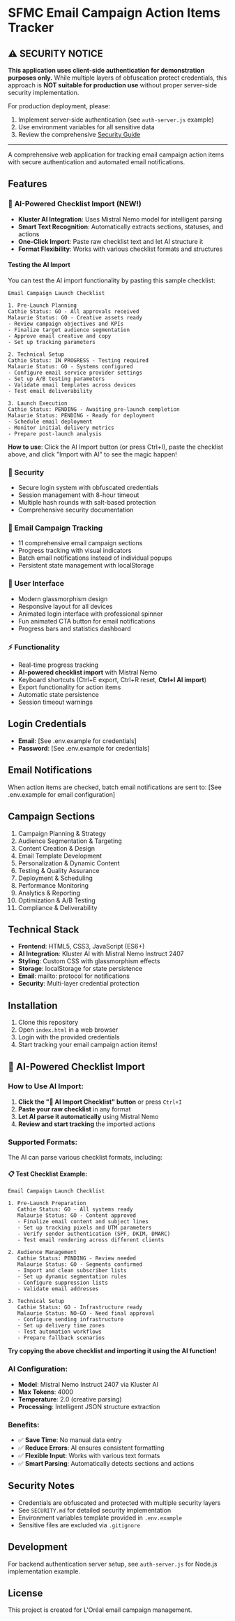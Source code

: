 # SFMC Email Campaign Action Items Tracker

## ⚠️ SECURITY NOTICE

**This application uses client-side authentication for demonstration purposes only.** While multiple layers of obfuscation protect credentials, this approach is **NOT suitable for production use** without proper server-side security implementation.

For production deployment, please:
1. Implement server-side authentication (see `auth-server.js` example)
2. Use environment variables for all sensitive data
3. Review the comprehensive [Security Guide](SECURITY.md)

---

A comprehensive web application for tracking email campaign action items with secure authentication and automated email notifications.

## Features

### 🤖 **AI-Powered Checklist Import (NEW!)**
- **Kluster AI Integration**: Uses Mistral Nemo model for intelligent parsing
- **Smart Text Recognition**: Automatically extracts sections, statuses, and actions
- **One-Click Import**: Paste raw checklist text and let AI structure it
- **Format Flexibility**: Works with various checklist formats and structures

#### Testing the AI Import
You can test the AI import functionality by pasting this sample checklist:

```
Email Campaign Launch Checklist

1. Pre-Launch Planning
Cathie Status: GO - All approvals received
Malaurie Status: GO - Creative assets ready
- Review campaign objectives and KPIs
- Finalize target audience segmentation
- Approve email creative and copy
- Set up tracking parameters

2. Technical Setup
Cathie Status: IN PROGRESS - Testing required
Malaurie Status: GO - Systems configured
- Configure email service provider settings
- Set up A/B testing parameters
- Validate email templates across devices
- Test email deliverability

3. Launch Execution
Cathie Status: PENDING - Awaiting pre-launch completion
Malaurie Status: PENDING - Ready for deployment
- Schedule email deployment
- Monitor initial delivery metrics
- Prepare post-launch analysis
```

**How to use**: Click the AI Import button (or press Ctrl+I), paste the checklist above, and click "Import with AI" to see the magic happen!

### 🔐 Security
- Secure login system with obfuscated credentials
- Session management with 8-hour timeout
- Multiple hash rounds with salt-based protection
- Comprehensive security documentation

### 📧 Email Campaign Tracking
- 11 comprehensive email campaign sections
- Progress tracking with visual indicators
- Batch email notifications instead of individual popups
- Persistent state management with localStorage

### 🎨 User Interface
- Modern glassmorphism design
- Responsive layout for all devices
- Animated login interface with professional spinner
- Fun animated CTA button for email notifications
- Progress bars and statistics dashboard

### ⚡ Functionality
- Real-time progress tracking
- **AI-powered checklist import** with Mistral Nemo
- Keyboard shortcuts (Ctrl+E export, Ctrl+R reset, **Ctrl+I AI import**)
- Export functionality for action items
- Automatic state persistence
- Session timeout warnings

## Login Credentials

- **Email**: [See .env.example for credentials]
- **Password**: [See .env.example for credentials]

## Email Notifications

When action items are checked, batch email notifications are sent to: [See .env.example for email configuration]

## Campaign Sections

1. Campaign Planning & Strategy
2. Audience Segmentation & Targeting
3. Content Creation & Design
4. Email Template Development
5. Personalization & Dynamic Content
6. Testing & Quality Assurance
7. Deployment & Scheduling
8. Performance Monitoring
9. Analytics & Reporting
10. Optimization & A/B Testing
11. Compliance & Deliverability

## Technical Stack

- **Frontend**: HTML5, CSS3, JavaScript (ES6+)
- **AI Integration**: Kluster AI with Mistral Nemo Instruct 2407
- **Styling**: Custom CSS with glassmorphism effects
- **Storage**: localStorage for state persistence
- **Email**: mailto: protocol for notifications
- **Security**: Multi-layer credential protection

## Installation

1. Clone this repository
2. Open `index.html` in a web browser
3. Login with the provided credentials
4. Start tracking your email campaign action items!

## 🤖 AI-Powered Checklist Import

### How to Use AI Import:
1. **Click the "🤖 AI Import Checklist" button** or press `Ctrl+I`
2. **Paste your raw checklist** in any format
3. **Let AI parse it automatically** using Mistral Nemo
4. **Review and start tracking** the imported actions

### Supported Formats:
The AI can parse various checklist formats, including:

#### 📋 Test Checklist Example:
```
Email Campaign Launch Checklist

1. Pre-Launch Preparation
   Cathie Status: GO - All systems ready
   Malaurie Status: GO - Content approved
   - Finalize email content and subject lines
   - Set up tracking pixels and UTM parameters
   - Verify sender authentication (SPF, DKIM, DMARC)
   - Test email rendering across different clients

2. Audience Management
   Cathie Status: PENDING - Review needed
   Malaurie Status: GO - Segments confirmed
   - Import and clean subscriber lists
   - Set up dynamic segmentation rules
   - Configure suppression lists
   - Validate email addresses

3. Technical Setup
   Cathie Status: GO - Infrastructure ready
   Malaurie Status: NO-GO - Need final approval
   - Configure sending infrastructure
   - Set up delivery time zones
   - Test automation workflows
   - Prepare fallback scenarios
```

**Try copying the above checklist and importing it using the AI function!**

### AI Configuration:
- **Model**: Mistral Nemo Instruct 2407 via Kluster AI
- **Max Tokens**: 4000
- **Temperature**: 2.0 (creative parsing)
- **Processing**: Intelligent JSON structure extraction

### Benefits:
- ✅ **Save Time**: No manual data entry
- ✅ **Reduce Errors**: AI ensures consistent formatting
- ✅ **Flexible Input**: Works with various text formats
- ✅ **Smart Parsing**: Automatically detects sections and actions

## Security Notes

- Credentials are obfuscated and protected with multiple security layers
- See `SECURITY.md` for detailed security implementation
- Environment variables template provided in `.env.example`
- Sensitive files are excluded via `.gitignore`

## Development

For backend authentication server setup, see `auth-server.js` for Node.js implementation example.

## License

This project is created for L'Oréal email campaign management.
